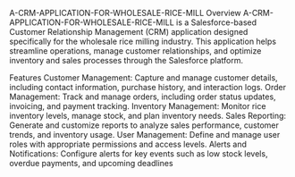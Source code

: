 A-CRM-APPLICATION-FOR-WHOLESALE-RICE-MILL
Overview
A-CRM-APPLICATION-FOR-WHOLESALE-RICE-MILL is a Salesforce-based Customer Relationship Management (CRM) application designed specifically for the wholesale rice milling industry. This application helps streamline operations, manage customer relationships, and optimize inventory and sales processes through the Salesforce platform.

Features
Customer Management: Capture and manage customer details, including contact information, purchase history, and interaction logs.
Order Management: Track and manage orders, including order status updates, invoicing, and payment tracking.
Inventory Management: Monitor rice inventory levels, manage stock, and plan inventory needs.
Sales Reporting: Generate and customize reports to analyze sales performance, customer trends, and inventory usage.
User Management: Define and manage user roles with appropriate permissions and access levels.
Alerts and Notifications: Configure alerts for key events such as low stock levels, overdue payments, and upcoming deadlines
